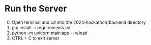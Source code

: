 # Run the Server
0. Open terminal and cd into the 2024-hackathon/backend directory
1. pip install -r requirements.txt
2. python -m uvicorn main:app --reload
3. CTRL + C to exit server
